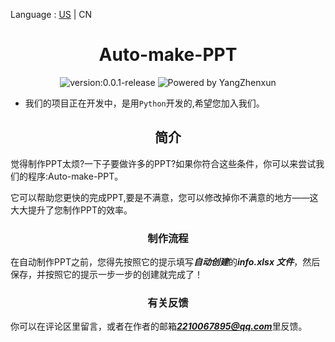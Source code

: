 Language : [US](./README.md) | CN
<h1 align="center">Auto-make-PPT</h1>

<div align="center">
<img src = "https://img.shields.io/badge/version-0.0.1--release-%3Fstyle%3Dflat--square%26logo%3Dappveyor" alt = "version:0.0.1-release"/>
<img src = "https://img.shields.io/badge/Powered%20by-YangZhenxun-%3Fstyle%3Dflat--square%26logo%3Dappveyor" alt = "Powered by YangZhenxun"/>
<br/>
</div>

* 我们的项目正在开发中，是用<code>Python</code>开发的,希望您加入我们。
<h2 align="center">简介</h2>
觉得制作PPT太烦?一下子要做许多的PPT?如果你符合这些条件，你可以来尝试我们的程序:Auto-make-PPT。

它可以帮助您更快的完成PPT,要是不满意，您可以修改掉你不满意的地方——这大大提升了您制作PPT的效率。
<h3 align="center">制作流程</h3>

在自动制作PPT之前，您得先按照它的提示填写***自动创建***的***info.xlsx 文件***，然后保存，并按照它的提示一步一步的创建就完成了！

<h3 align="center">有关反馈</h3>

你可以在评论区里留言，或者在作者的邮箱***2210067895@qq.com***里反馈。
